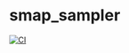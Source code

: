 # smap_sampler

[![CI](https://github.com/lucyannofrota/smap_sampler/actions/workflows/CI.yml/badge.svg)](https://github.com/lucyannofrota/smap_sampler/actions/workflows/CI.yml)

